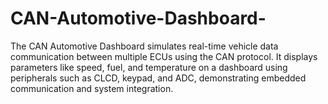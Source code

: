 # CAN-Automotive-Dashboard-
The CAN Automotive Dashboard simulates real-time vehicle data communication between multiple ECUs using the CAN protocol. It displays parameters like speed, fuel, and temperature on a dashboard using peripherals such as CLCD, keypad, and ADC, demonstrating embedded communication and system integration.
